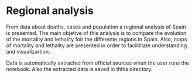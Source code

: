 # Regional analysis

From data about deaths, cases and population a regional analysis of Spain is presented. The main objetive of this analysis is to compare the evolution of the mortality and lethality foir the differente regions in Spain. Also, maps of mortality and lethality are presented in order to facililitate understanding and visualizartion. 

Data is automatically extracted from official sources when the user runs the notebook. Also the extracted data is saved in thhis directory. 
